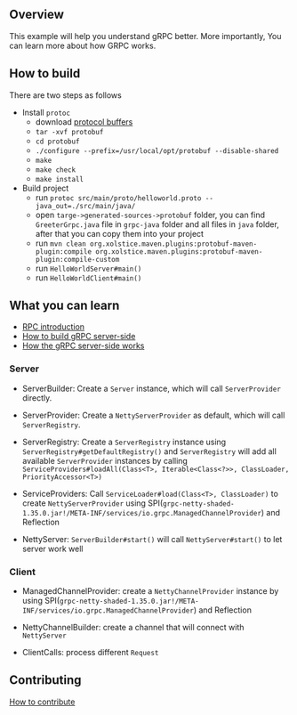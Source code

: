 ## Overview

This example will help you understand gRPC better. More importantly, You can learn more about how GRPC works. 

## How to build

There are two steps as follows

+  Install `protoc`
    - download [protocol buffers](https://developers.google.com/protocol-buffers/)
    - `tar -xvf protobuf`
    - `cd protobuf`
    - `./configure --prefix=/usr/local/opt/protobuf --disable-shared`
    - `make`
    - `make check`
    - `make install`
+ Build project 
    - run `protoc src/main/proto/helloworld.proto --java_out=./src/main/java/`
    - open `targe->generated-sources->protobuf` folder, you can find `GreeterGrpc.java` file in `grpc-java` folder and all files in `java` folder, after that you can copy them into your project
    - run `mvn clean org.xolstice.maven.plugins:protobuf-maven-plugin:compile org.xolstice.maven.plugins:protobuf-maven-plugin:compile-custom`
    - run `HelloWorldServer#main()`
    - run `HelloWorldClient#main()`
    
    
## What you can learn

+ [RPC introduction](doc/RPC-INTRODUCTION.md)
+ [How to build gRPC server-side](doc/HOW-TO-BUILD-GRPC-SERVER-SIDE.md)
+ [How the gRPC server-side works](doc/HOW-THE-GRPC-SERVER-SIDE-WORKS.md)


### Server

+ ServerBuilder: Create a `Server` instance, which will call `ServerProvider` directly.

+ ServerProvider: Create a `NettyServerProvider` as default, which will call `ServerRegistry`.

+ ServerRegistry: Create a `ServerRegistry` instance using `ServerRegistry#getDefaultRegistry()` and `ServerRegistry` will add all available `ServerProvider` instances by calling `ServiceProviders#loadAll(Class<T>, Iterable<Class<?>>, ClassLoader, PriorityAccessor<T>)`

+ ServiceProviders: Call `ServiceLoader#load(Class<T>, ClassLoader)` to create `NettyServerProvider` using SPI(`grpc-netty-shaded-1.35.0.jar!/META-INF/services/io.grpc.ManagedChannelProvider`) and Reflection

+ NettyServer: `ServerBuilder#start()` will call `NettyServer#start()` to let server work well


### Client

+ ManagedChannelProvider: create a `NettyChannelProvider` instance by using  SPI(`grpc-netty-shaded-1.35.0.jar!/META-INF/services/io.grpc.ManagedChannelProvider`) and Reflection

+ NettyChannelBuilder: create a channel that will connect with `NettyServer`

+ ClientCalls: process different `Request`

## Contributing

[How to contribute](./CONTRIBUTING.md)
